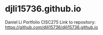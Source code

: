 # djli15736.github.io
Daniel Li Portfolio CISC275
Link to repository: https://github.com/djli15736/djli15736.github.io
